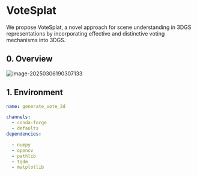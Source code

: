# VoteSplat

*<!-- We compute instance centroids from SAM-generated object masks in the image. -->*

We propose VoteSplat, a novel approach for scene understanding in 3DGS representations by incorporating effective and distinctive voting mechanisms into 3DGS. 

## 0. Overview

![image-20250306190307133](https://gitee.com/syjia_xdu/picgo-imgs/raw/master/imgs/202503061903313.png)

## 1. Environment

```yml
name: generate_vote_2d

channels:
  - conda-forge
  - defaults
dependencies:

  - numpy
  - opencv
  - pathlib
  - tqdm
  - matplotlib
```

